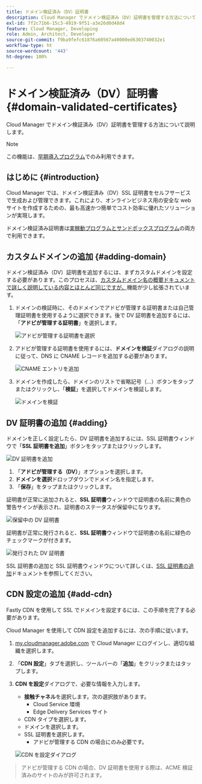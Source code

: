 ```yaml
---
title: ドメイン検証済み（DV）証明書
description: Cloud Manager でドメイン検証済み（DV）証明書を管理する方法について説明します。
exl-id: 7f2c71b6-15c3-4919-9f51-a3e26d0d48d4
feature: Cloud Manager, Developing
role: Admin, Architect, Developer
source-git-commit: f9ba9fefc61876a60567a40000ed6303740032e1
workflow-type: ht
source-wordcount: '443'
ht-degree: 100%

---
```


# ドメイン検証済み（DV）証明書 {#domain-validated-certificates}

Cloud Manager でドメイン検証済み（DV）証明書を管理する方法について説明します。

>[!NOTE]
>
>この機能は、[早期導入プログラム](/help/implementing/cloud-manager/release-notes/current.md#early-adoption)でのみ利用できます。

## はじめに {#introduction}

Cloud Manager では、ドメイン検証済み（DV）SSL 証明書をセルフサービスで生成および管理できます。これにより、オンラインビジネス用の安全な web サイトを作成するための、最も高速かつ簡単でコスト効率に優れたソリューションが実現します。

ドメイン検証済み証明書は[実稼動プログラムとサンドボックスプログラム](/help/implementing/cloud-manager/getting-access-to-aem-in-cloud/program-types.md)の両方で利用できます。

## カスタムドメインの追加 {#adding-domain}

ドメイン検証済み（DV）証明書を追加するには、まずカスタムドメインを設定する必要があります。このプロセスは、[カスタムドメイン名の概要ドキュメントで詳しく説明している内容とほとんど同じですが、](/help/implementing/cloud-manager/custom-domain-names/introduction.md)機能が少し拡張されています。

1. ドメインの検証時に、そのドメインでアドビが管理する証明書または自己管理証明書を使用するように選択できます。後で DV 証明書を追加するには、「**アドビが管理する証明書**」を選択します。

   ![アドビが管理する証明書を選択](assets/verify-domain-dialog.png)

1. アドビが管理する証明書を使用するには、**ドメインを検証**&#x200B;ダイアログの説明に従って、DNS に CNAME レコードを追加する必要があります。

   ![CNAME エントリを追加](assets/verify-domain-dialog-adobe-managed.png)

1. ドメインを作成したら、ドメインのリストで省略記号（...）ボタンをタップまたはクリックし、「**検証**」を選択してドメインを検証します。

   ![ドメインを検証](assets/verify-domain.png)

## DV 証明書の追加 {#adding}

ドメインを正しく設定したら、DV 証明書を追加するには、SSL 証明書ウィンドウで「**SSL 証明書を追加**」ボタンをタップまたはクリックします。

![DV 証明書を追加](/help/implementing/cloud-manager/assets/ssl/add-dv-certificate.png)

1. 「**アドビが管理する（DV）**」オプションを選択します。
1. **ドメインを選択**&#x200B;ドロップダウンでドメイン名を指定します。
1. 「**保存**」をタップまたはクリックします。

証明書が正常に追加されると、**SSL 証明書**&#x200B;ウィンドウで証明書の名前に黄色の警告サインが表示され、証明書のステータスが保留中になります。

![保留中の DV 証明書](assets/pending-dv-certificate.png)

証明書が正常に発行されると、**SSL 証明書**&#x200B;ウィンドウで証明書の名前に緑色のチェックマークが付きます。

![発行された DV 証明書](assets/issued-dv-certificate.png)

SSL 証明書の追加と SSL 証明書ウィンドウについて詳しくは、[SSL 証明書の追加](add-ssl-certificate.md)ドキュメントを参照してください。

## CDN 設定の追加 {#add-cdn}

Fastly CDN を使用して SSL でドメインを設定するには、この手順を完了する必要があります。

Cloud Manager を使用して CDN 設定を追加するには、次の手順に従います。

1. [my.cloudmanager.adobe.com](https://my.cloudmanager.adobe.com/) で Cloud Manager にログインし、適切な組織を選択します。

1. 「**CDN 設定**」タブを選択し、ツールバーの「**追加**」をクリックまたはタップします。

1. **CDN を設定**&#x200B;ダイアログで、必要な情報を入力します。

   * **接触チャネル**&#x200B;を選択します。次の選択肢があります。
      * Cloud Service 環境
      * Edge Delivery Services サイト
   * CDN タイプを選択します。
   * ドメインを選択します。
   * SSL 証明書を選択します。
      * アドビが管理する CDN の場合にのみ必要です。

   ![CDN を設定ダイアログ](assets/configure-cdn-dialog.png)

>
>
>アドビが管理する CDN の場合、DV 証明書を使用する際は、ACME 検証済みのサイトのみが許可されます。
